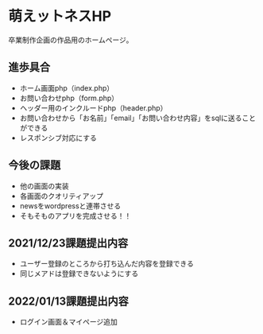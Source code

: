 # 萌えットネスHP 
卒業制作企画の作品用のホームページ。 

## 進歩具合
- ホーム画面php（index.php） 
- お問い合わせphp（form.php）
- ヘッダー用のインクルードphp（header.php）
- お問い合わせから「お名前」「email」「お問い合わせ内容」をsqlに送ることができる
- レスポンシブ対応にする

## 今後の課題
- 他の画面の実装
- 各画面のクオリティアップ
- newsをwordpressと連帯させる
- そもそものアプリを完成させる！！

## 2021/12/23課題提出内容
- ユーザー登録のところから打ち込んだ内容を登録できる
- 同じメアドは登録できないようにする

## 2022/01/13課題提出内容
- ログイン画面＆マイページ追加